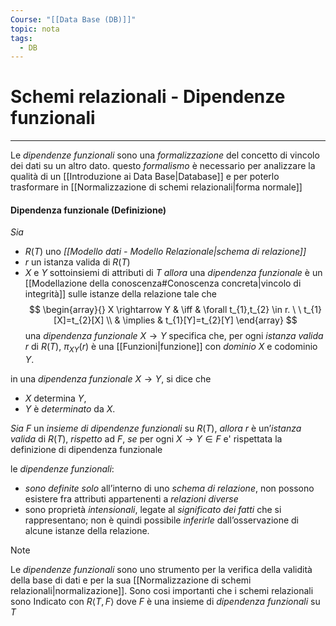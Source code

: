 ```yaml
---
Course: "[[Data Base (DB)]]"
topic: nota
tags:
  - DB
---
```


# Schemi relazionali - Dipendenze funzionali
---
Le _dipendenze funzionali_ sono una _formalizzazione_ del concetto di vincolo dei dati su un altro dato.
questo _formalismo_ è necessario per analizzare la qualità di un [[Introduzione ai Data Base|Database]] e per poterlo trasformare in [[Normalizzazione di schemi relazionali|forma normale]]  

#### Dipendenza funzionale (Definizione)
_Sia_ 
- $R(T)$ uno _[[Modello dati - Modello Relazionale|schema di relazione]]_ 
- $r$ un istanza valida di $R(T)$ 
- $X$ e $Y$ sottoinsiemi di attributi di $T$ 
_allora_ una _dipendenza funzionale_ è un [[Modellazione della conoscenza#Conoscenza concreta|vincolo di integrità]] sulle istanze della relazione tale che$$ 
\begin{array}{}
X \rightarrow Y  & \iff &  \forall t_{1},t_{2} \in  r. \ \ t_{1}[X]=t_{2}[X] \\
 & \implies &  t_{1}[Y]=t_{2}[Y] 
\end{array}
$$ 
una _dipendenza funzionale_ $X \rightarrow Y$  specifica che, per ogni _istanza valida_ $r$ di $R(T)$, $\pi_{XY}(r)$ è una [[Funzioni|funzione]] con _dominio_ $X$ e codominio $Y$.

 in una _dipendenza funzionale_ $X \rightarrow Y$, si dice che 
 - $X$ determina $Y$,
- $Y$ è _determinato_ da $X$. 

_Sia_  $F$  un _insieme di dipendenze funzionali_ su $R(T)$, 
_allora_  $r$ è un’_istanza valida_ di $R(T)$, _rispetto_ ad $F$, 
_se_ per ogni $X \rightarrow Y \in F$  e' rispettata la definizione di dipendenza funzionale

le _dipendenze funzionali_: 
- _sono definite solo_ all’interno di uno _schema di relazione_, non possono esistere fra attributi appartenenti a _relazioni diverse_
- sono proprietà _intensionali_, legate al _significato dei fatti_ che si rappresentano; non è quindi possibile _inferirle_ dall’osservazione di alcune istanze della relazione. 



> [!note]
> Le _dipendenze funzionali_ sono uno strumento per la verifica della validità della base di dati e per la sua [[Normalizzazione di schemi relazionali|normalizazione]].
>  Sono cosi importanti che i schemi relazionali sono Indicato con $R\langle T,F\rangle$ dove $F$ è una insieme di _dipendenza funzionali_ su $T$